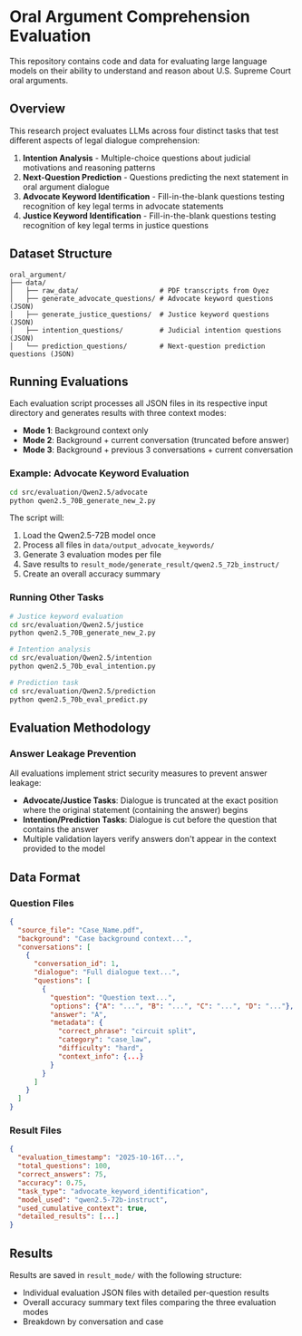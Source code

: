 # Oral Argument Comprehension Evaluation

This repository contains code and data for evaluating large language models on their ability to understand and reason about U.S. Supreme Court oral arguments.

## Overview

This research project evaluates LLMs across four distinct tasks that test different aspects of legal dialogue comprehension:

1. **Intention Analysis** - Multiple-choice questions about judicial motivations and reasoning patterns
2. **Next-Question Prediction** - Questions predicting the next statement in oral argument dialogue
3. **Advocate Keyword Identification** - Fill-in-the-blank questions testing recognition of key legal terms in advocate statements
4. **Justice Keyword Identification** - Fill-in-the-blank questions testing recognition of key legal terms in justice questions



## Dataset Structure 

```
oral_argument/
├── data/
│   ├── raw_data/                    # PDF transcripts from Oyez
│   ├── generate_advocate_questions/ # Advocate keyword questions (JSON)
│   ├── generate_justice_questions/  # Justice keyword questions (JSON)
│   ├── intention_questions/         # Judicial intention questions (JSON)
│   └── prediction_questions/        # Next-question prediction questions (JSON)

```


## Running Evaluations

Each evaluation script processes all JSON files in its respective input directory and generates results with three context modes:

- **Mode 1**: Background context only
- **Mode 2**: Background + current conversation (truncated before answer)
- **Mode 3**: Background + previous 3 conversations + current conversation

### Example: Advocate Keyword Evaluation

```bash
cd src/evaluation/Qwen2.5/advocate
python qwen2.5_70B_generate_new_2.py
```

The script will:
1. Load the Qwen2.5-72B model once
2. Process all files in `data/output_advocate_keywords/`
3. Generate 3 evaluation modes per file
4. Save results to `result_mode/generate_result/qwen2.5_72b_instruct/`
5. Create an overall accuracy summary

### Running Other Tasks

```bash
# Justice keyword evaluation
cd src/evaluation/Qwen2.5/justice
python qwen2.5_70B_generate_new_2.py

# Intention analysis
cd src/evaluation/Qwen2.5/intention
python qwen2.5_70b_eval_intention.py

# Prediction task
cd src/evaluation/Qwen2.5/prediction
python qwen2.5_70b_eval_predict.py
```

## Evaluation Methodology

### Answer Leakage Prevention

All evaluations implement strict security measures to prevent answer leakage:

- **Advocate/Justice Tasks**: Dialogue is truncated at the exact position where the original statement (containing the answer) begins
- **Intention/Prediction Tasks**: Dialogue is cut before the question that contains the answer
- Multiple validation layers verify answers don't appear in the context provided to the model


## Data Format

### Question Files

```json
{
  "source_file": "Case_Name.pdf",
  "background": "Case background context...",
  "conversations": [
    {
      "conversation_id": 1,
      "dialogue": "Full dialogue text...",
      "questions": [
        {
          "question": "Question text...",
          "options": {"A": "...", "B": "...", "C": "...", "D": "..."},
          "answer": "A",
          "metadata": {
            "correct_phrase": "circuit split",
            "category": "case_law",
            "difficulty": "hard",
            "context_info": {...}
          }
        }
      ]
    }
  ]
}
```

### Result Files

```json
{
  "evaluation_timestamp": "2025-10-16T...",
  "total_questions": 100,
  "correct_answers": 75,
  "accuracy": 0.75,
  "task_type": "advocate_keyword_identification",
  "model_used": "qwen2.5-72b-instruct",
  "used_cumulative_context": true,
  "detailed_results": [...]
}
```

## Results

Results are saved in `result_mode/` with the following structure:
- Individual evaluation JSON files with detailed per-question results
- Overall accuracy summary text files comparing the three evaluation modes
- Breakdown by conversation and case



